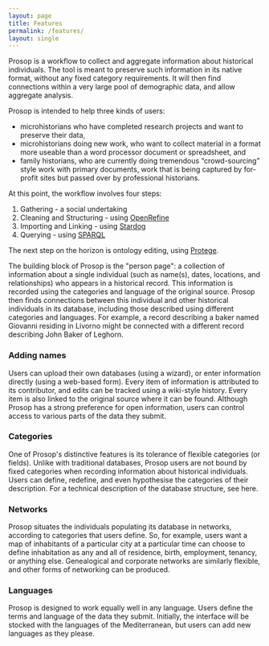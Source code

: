 ```yaml
---
layout: page
title: Features
permalink: /features/
layout: single
---
```


Prosop is a workflow to collect and aggregate information about historical individuals.  The tool is meant to preserve such information in its native format, without any fixed category requirements.  It will then find connections within a very large pool of demographic data, and allow aggregate analysis.  

Prosop is intended to help three kinds of users:

* microhistorians who have completed research projects and want to preserve their data,
* microhistorians doing new work, who want to collect material in a format more useable than a word processor document or spreadsheet, and
* family historians, who are currently doing tremendous “crowd-sourcing” style work with primary documents, work that is being captured by for-profit sites but passed over by professional historians.

At this point, the workflow involves four steps:

1. Gathering - a social undertaking
2. Cleaning and Structuring - using [OpenRefine](http://openrefine.org/)
3. Importing and Linking - using [Stardog](http://stardog.com/)
4. Querying - using [SPARQL](http://www.w3.org/TR/rdf-sparql-query/)

The next step on the horizon is ontology editing, using [Protege](http://protege.stanford.edu/).

The building block of Prosop is the "person page": a collection of information about a single individual (such as name(s), dates, locations, and relationships) who appears in a historical record.  This information is recorded using the categories and language of the original source.  Prosop then finds connections between this individual and other historical individuals in its database, including those described using different categories and languages.  For example, a record describing a baker named Giovanni residing in Livorno might be connected with a different record describing John Baker of Leghorn. 

### Adding names
Users can upload their own databases (using a wizard), or enter information directly (using a web-based form).  Every item of information is attributed to its contributor, and edits can be tracked using a wiki-style history.  Every item is also linked to the original source where it can be found.  Although Prosop has a strong preference for open information, users can control access to various parts of the data they submit.

### Categories
One of Prosop's distinctive features is its tolerance of flexible categories (or fields).  Unlike with traditional databases, Prosop users are not bound by fixed categories when recording information about historical individuals.  Users can define, redefine, and even hypothesise the categories of their description.  For a technical description of the database structure, see here.

### Networks
Prosop situates the individuals populating its database in networks, according to categories that users define.  So, for example, users want a map of inhabitants of a particular city at a particular time can choose to define inhabitation as any and all of residence, birth, employment, tenancy, or anything else.  Genealogical and corporate networks are similarly flexible, and other forms of networking can be produced.

### Languages
Prosop is designed to work equally well in any language.  Users define the terms and language of the data they submit.  Initially, the interface will be stocked with the languages of the Mediterranean, but users can add new languages as they please.
